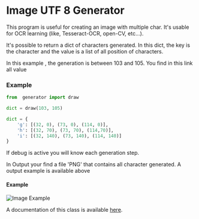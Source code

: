 # Image UTF 8 Generator

This program is useful for creating an image with multiple char. It's usable for OCR learning (like, Tesseract-OCR, open-CV, etc...).

It's possible to return a dict of characters generated. In this dict, the key is the character and the value is a list of all position of characters.

In this example , the generation is between 103 and 105. 
You find in this link all value 

### Example 
```python
from  generator import draw

dict = draw(103, 105)

dict = {
    'g': [(32, 0), (73, 0), (114, 0)], 
    'h': [(32, 70), (73, 70), (114,70)],
    'i': [(32, 140), (73, 140), (114, 140)]
}
```

If debug is active you will know each generation step.

In Output your find a file 'PNG' that contains all character generated. A output example is available above

#### Example 

<img src="https://github.com/Hugo291/Image-Char-UTF-8-Generator/blob/master/image.png" alt="Image Example">

A documentation of this class is available <a href=#>here</a>.

